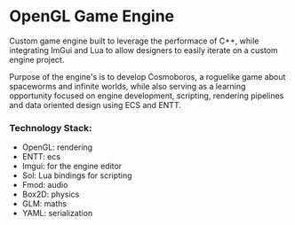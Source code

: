 # OpenGL Game Engine

Custom game engine built to leverage the performace of C++, while integrating ImGui and Lua to allow designers to easily iterate on a custom engine project.

Purpose of the engine's is to develop Cosmoboros, a roguelike game about spaceworms and infinite worlds, while also serving as a learning opportunity focused on engine development, scripting, rendering pipelines and data oriented design using ECS and ENTT.

### Technology Stack:
- OpenGL: rendering
- ENTT: ecs
- Imgui: for the engine editor
- Sol: Lua bindings for scripting
- Fmod: audio
- Box2D: physics
- GLM: maths
- YAML: serialization
